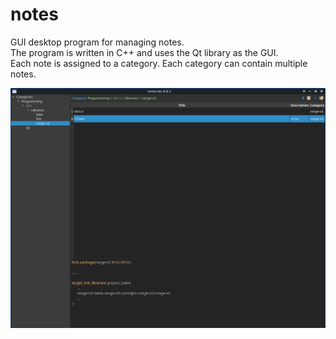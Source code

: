 # notes
GUI desktop program for managing notes.<br>
The program is written in C++ and uses the Qt library as the GUI.<br>
Each note is assigned to a category. Each category can contain multiple notes.

![scr_notes_main.png](images/scr_notes_main.png)